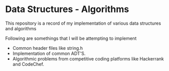 # Data Structures - Algorithms

This repository is a record of my implementation of various data structures and algorithms

Following are somethings that I will be attempting to implement

* Common header files like string.h
* Implementation of common ADT'S.
* Algorithmic problems from competitive coding platforms like Hackerrank and CodeChef.
